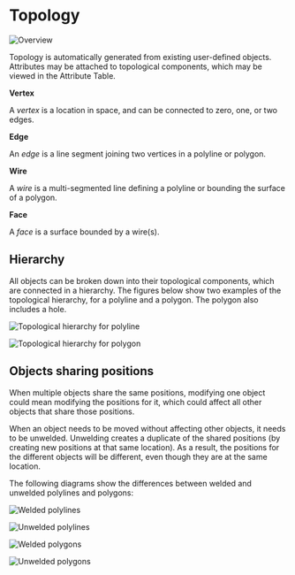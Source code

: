 # Topology

![Overview](./imgs/topology.PNG)

Topology is automatically generated from existing user-defined objects. Attributes may be attached to topological components, which may be viewed in the Attribute Table. 

__**Vertex**__

A _vertex_ is a location in space, and can be connected to zero, one, or two edges. 

__**Edge**__

An _edge_ is a line segment joining two vertices in a polyline or polygon.

__**Wire**__

A _wire_ is a multi-segmented line defining a polyline or bounding the surface of a polygon. 

__**Face**__

A _face_ is a surface bounded by a wire(s).

## Hierarchy

All objects can be broken down into their topological components, which are connected in a hierarchy. The figures below show two examples of the topological hierarchy, for a polyline and a polygon. The polygon also includes a hole. 

![Topological hierarchy for polyline](./imgs/topo_hierarchy_pl.PNG)

![Topological hierarchy for polygon](./imgs/topo_hierarchy_pg.PNG)

## Objects sharing positions

When multiple objects share the same positions, modifying one object could mean modifying the positions for it, which could affect all other objects that share those positions.

When an object needs to be moved without affecting other objects, it needs to be unwelded. Unwelding creates a duplicate of the shared positions (by creating new positions at that same location). As a result, the positions for the different objects will be different, even though they are at the same location. 

The following diagrams show the differences between welded and unwelded polylines and polygons:

![Welded polylines](./imgs/pl_welded.PNG)

![Unwelded polylines](./imgs/pl_unwelded.PNG)

![Welded polygons](./imgs/pg_welded.PNG)

![Unwelded polygons](./imgs/pg_unwelded.PNG)
